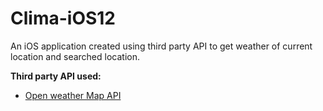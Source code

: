 # Clima-iOS12
An iOS application created using third party API to get weather of current location and searched location.

**Third party API used:**
  
  * [Open weather Map API](https://openweathermap.org/)

